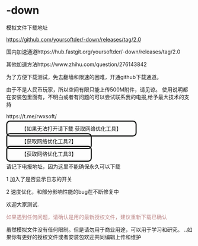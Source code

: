 # -down
模拟文件下载地址<p>
https://github.com/yoursoftder/-down/releases/tag/2.0 </p>
<p>国内加速通道https://hub.fastgit.org/yoursoftder/-down/releases/tag/2.0</p>
<p>其他加速方法https://www.zhihu.com/question/276143842</p>
<p>为了方便下载测试，免去翻墙和限速的困难，开通github下载通道。</p>
由于不是人民币玩家，所以空间有限只能上传500M附件，请见谅。
使用说明都在安装包里面有，不明白或者有问题的可以尝试联系我的电报,给予最大技术的支持 <p>https://t.me/rwxsoft/</p>
<p>
<a style="border-radius:10px;padding:10px 38px;color:#151615;border-style:solid;text-decoration:none;" href="https://hub.fastgit.org/getlantern/lantern" target="_blank">【如果无法打开请下载 
 获取网络优化工具】</a>
		<p>
      <p><a style="border-radius:10px;padding:10px 38px;color:#151615;border-style:solid;text-decoration:none;" href="https://hub.fastgit.org/freefq/free" target="_blank">【获取网络优化工具2】</a>
		<p>
			<p>
      <p><a style="border-radius:10px;padding:10px 38px;color:#151615;border-style:solid;text-decoration:none;" href="https://hub.fastgit.org/bannedbook/fanqiang/wiki/Chrome一键翻墙包" target="_blank">【获取网络优化工具3】</a>
		<p>
       
请记下电报地址，因为这里不能确保永久可以下载
<p>1 加入了是否显示日志的开关</p>
<p>2 速度优化，和部分影响性能的bug在不断修复中</p>
欢迎大家测试.	<p>
	<span style="color: #bd8787;">如果遇到任何问题，请确认是用的最新授权文件，建议重新下载已确认</span></p>
虽然模拟文件没有任何限制。但是请勿用于商业用途，可以用于学习和研究。
..如果你有更好的授权文件或者安装包欢迎共同编辑上传和维护

